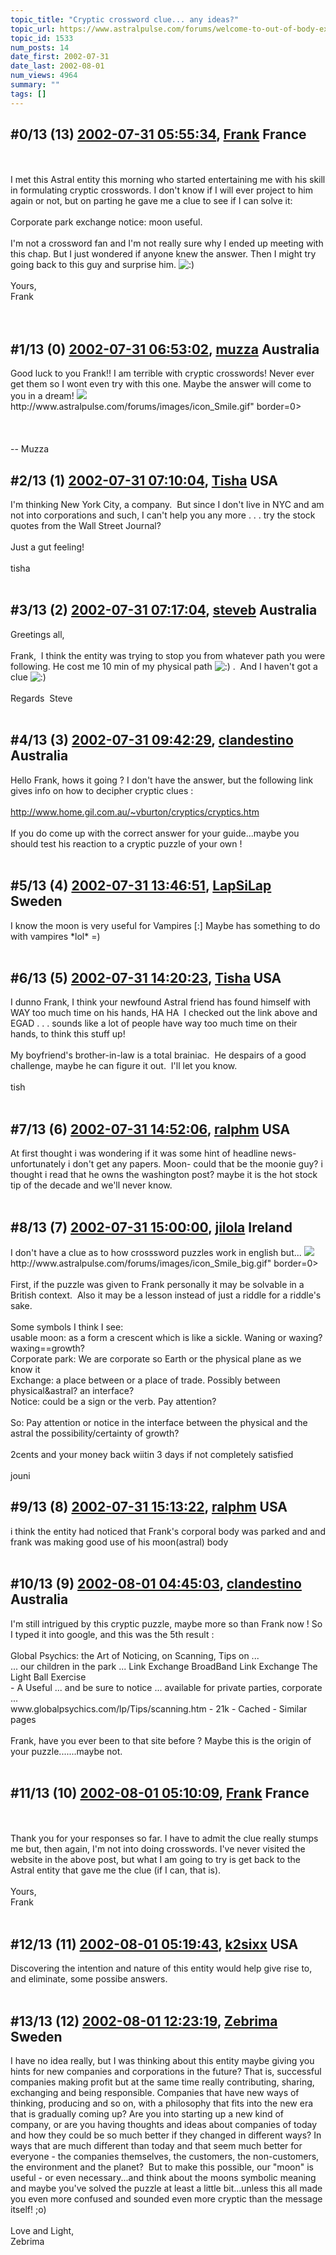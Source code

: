 ```yaml
---
topic_title: "Cryptic crossword clue... any ideas?"
topic_url: https://www.astralpulse.com/forums/welcome-to-out-of-body-experiences!/cryptic-crossword-clue-any-ideas
topic_id: 1533
num_posts: 14
date_first: 2002-07-31
date_last: 2002-08-01
num_views: 4964
summary: ""
tags: []
---
```


## \#0/13 (13) [2002-07-31 05:55:34](https://www.astralpulse.com/forums/index.php?msg=117270), [Frank](https://www.astralpulse.com/forums/profile/?u=359) France ##
<section>
<br>
<br>
I met this Astral entity this morning who started entertaining me with his skill in formulating cryptic crosswords. I don't know if I will ever project to him again or not, but on parting he gave me a clue to see if I can solve it:
<br>
<br>
Corporate park exchange notice: moon useful.
<br>
<br>
I'm not a crossword fan and I'm not really sure why I ended up meeting with this chap. But I just wondered if anyone knew the answer. Then I might try going back to this guy and surprise him.
<img alt=":)" class="smiley" src="https://www.astralpulse.com/forums/Smileys/fugue/smiley.png" title="Smiley"/>
<br>
<br>
Yours,
<br>
Frank
<br>
<br>
<br>
</section>

## \#1/13 (0) [2002-07-31 06:53:02](https://www.astralpulse.com/forums/index.php?msg=9526), [muzza](https://www.astralpulse.com/forums/profile/?u=19) Australia ##
<section>
Good luck to you Frank!! I am terrible with cryptic crosswords! Never ever get them so I wont even try with this one. Maybe the answer will come to you in a dream!
<img class="bbc_link" href="http://www.astralpulse.com/forums/images/icon_Smile.gif" rel="noopener" src='"&lt;a' target="_blank"/>
http://www.astralpulse.com/forums/images/icon_Smile.gif" border=0&gt;
<br>
<br>
<br>
<br>
-- Muzza
</section>

## \#2/13 (1) [2002-07-31 07:10:04](https://www.astralpulse.com/forums/index.php?msg=9528), [Tisha](https://www.astralpulse.com/forums/profile/?u=594) USA ##
<section>
I'm thinking New York City, a company.  But since I don't live in NYC and am not into corporations and such, I can't help you any more . . . try the stock quotes from the Wall Street Journal?
<br>
<br>
Just a gut feeling!
<br>
<br>
tisha
<br>
<br>
</section>

## \#3/13 (2) [2002-07-31 07:17:04](https://www.astralpulse.com/forums/index.php?msg=9529), [steveb](https://www.astralpulse.com/forums/profile/?u=420) Australia ##
<section>
Greetings all,
<br>
<br>
Frank,  I think the entity was trying to stop you from whatever path you were following. He cost me 10 min of my physical path
<img alt=":)" class="smiley" src="https://www.astralpulse.com/forums/Smileys/fugue/smiley.png" title="Smiley"/>
.  And I haven't got a clue
<img alt=":)" class="smiley" src="https://www.astralpulse.com/forums/Smileys/fugue/smiley.png" title="Smiley"/>
<br>
<br>
Regards  Steve
<br>
<br>
</section>

## \#4/13 (3) [2002-07-31 09:42:29](https://www.astralpulse.com/forums/index.php?msg=9542), [clandestino](https://www.astralpulse.com/forums/profile/?u=691) Australia ##
<section>
Hello Frank, hows it going ? I don't have the answer, but the following link gives info on how to decipher cryptic clues :
<br>
<br>
<a class="bbc_link" href="http://www.home.gil.com.au/~vburton/cryptics/cryptics.htm" rel="noopener" target="_blank">
 http://www.home.gil.com.au/~vburton/cryptics/cryptics.htm
</a>
<br>
<br>
If you do come up with the correct answer for your guide...maybe you should test his reaction to a cryptic puzzle of your own !
<br>
<br>
</section>

## \#5/13 (4) [2002-07-31 13:46:51](https://www.astralpulse.com/forums/index.php?msg=9556), [LapSiLap](https://www.astralpulse.com/forums/profile/?u=893) Sweden ##
<section>
I know the moon is very useful for Vampires [:] Maybe has something to do with vampires *lol* =)
<br>
<br>
</section>

## \#6/13 (5) [2002-07-31 14:20:23](https://www.astralpulse.com/forums/index.php?msg=9560), [Tisha](https://www.astralpulse.com/forums/profile/?u=594) USA ##
<section>
I dunno Frank, I think your newfound Astral friend has found himself with WAY too much time on his hands, HA HA  I checked out the link above and EGAD . . . sounds like a lot of people have way too much time on their hands, to think this stuff up!
<br>
<br>
My boyfriend's brother-in-law is a total brainiac.  He despairs of a good challenge, maybe he can figure it out.  I'll let you know.
<br>
<br>
tish
<br>
<br>
</section>

## \#7/13 (6) [2002-07-31 14:52:06](https://www.astralpulse.com/forums/index.php?msg=9568), [ralphm](https://www.astralpulse.com/forums/profile/?u=488) USA ##
<section>
At first thought i was wondering if it was some hint of headline news- unfortunately i don't get any papers. Moon- could that be the moonie guy? i thought i read that he owns the washington post? maybe it is the hot stock tip of the decade and we'll never know.
<br>
<br>
</section>

## \#8/13 (7) [2002-07-31 15:00:00](https://www.astralpulse.com/forums/index.php?msg=9569), [jilola](https://www.astralpulse.com/forums/profile/?u=755) Ireland ##
<section>
I don't have a clue as to how crosssword puzzles work in english but...
<img class="bbc_link" href="http://www.astralpulse.com/forums/images/icon_Smile_big.gif" rel="noopener" src='"&lt;a' target="_blank"/>
http://www.astralpulse.com/forums/images/icon_Smile_big.gif" border=0&gt;
<br>
<br>
First, if the puzzle was given to Frank personally it may be solvable in a British context.  Also it may be a lesson instead of just a riddle for a riddle's sake.
<br>
<br>
Some symbols I think I see:
<br>
usable moon: as a form a crescent which is like a sickle. Waning or waxing? waxing==growth?
<br>
Corporate park: We are corporate so Earth or the physical plane as we know it
<br>
Exchange: a place between or a place of trade. Possibly between physical&amp;astral? an interface?
<br>
Notice: could be a sign or the verb. Pay attention?
<br>
<br>
So: Pay attention or notice in the interface between the physical and the astral the possibility/certainty of growth?
<br>
<br>
2cents and your money back wiitin 3 days if not completely satisfied
<br>
<br>
jouni
</section>

## \#9/13 (8) [2002-07-31 15:13:22](https://www.astralpulse.com/forums/index.php?msg=9573), [ralphm](https://www.astralpulse.com/forums/profile/?u=488) USA ##
<section>
i think the entity had noticed that Frank's corporal body was parked and and frank was making good use of his moon(astral) body
<br>
<br>
</section>

## \#10/13 (9) [2002-08-01 04:45:03](https://www.astralpulse.com/forums/index.php?msg=9610), [clandestino](https://www.astralpulse.com/forums/profile/?u=691) Australia ##
<section>
I'm still intrigued by this cryptic puzzle, maybe more so than Frank now ! So I typed it into google, and this was the 5th result :
<br>
<br>
Global Psychics: the Art of Noticing, on Scanning, Tips on ...
<br>
... our children in the park ... Link Exchange BroadBand Link Exchange The Light Ball Exercise
<br>
- A Useful ... and be sure to notice ... available for private parties, corporate ...
<br>
www.globalpsychics.com/lp/Tips/scanning.htm - 21k - Cached - Similar pages
<br>
<br>
Frank, have you ever been to that site before ? Maybe this is the origin of your puzzle.......maybe not.
<br>
<br>
</section>

## \#11/13 (10) [2002-08-01 05:10:09](https://www.astralpulse.com/forums/index.php?msg=9612), [Frank](https://www.astralpulse.com/forums/profile/?u=359) France ##
<section>
<br>
<br>
Thank you for your responses so far. I have to admit the clue really stumps me but, then again, I'm not into doing crosswords. I've never visited the website in the above post, but what I am going to try is get back to the Astral entity that gave me the clue (if I can, that is).
<br>
<br>
Yours,
<br>
Frank
<br>
<br>
</section>

## \#12/13 (11) [2002-08-01 05:19:43](https://www.astralpulse.com/forums/index.php?msg=9614), [k2sixx](https://www.astralpulse.com/forums/profile/?u=811) USA ##
<section>
Discovering the intention and nature of this entity would help give rise to, and eliminate, some possibe answers.
<br>
<br>
</section>

## \#13/13 (12) [2002-08-01 12:23:19](https://www.astralpulse.com/forums/index.php?msg=9640), [Zebrima](https://www.astralpulse.com/forums/profile/?u=913) Sweden ##
<section>
I have no idea really, but I was thinking about this entity maybe giving you hints for new companies and corporations in the future? That is, successful companies making profit but at the same time really contributing, sharing, exchanging and being responsible. Companies that have new ways of thinking, producing and so on, with a philosophy that fits into the new era that is gradually coming up? Are you into starting up a new kind of company, or are you having thoughts and ideas about companies of today and how they could be so much better if they changed in different ways? In ways that are much different than today and that seem much better for everyone - the companies themselves, the customers, the non-customers, the environment and the planet?  But to make this possible, our "moon" is useful - or even necessary...and think about the moons symbolic meaning and maybe you've solved the puzzle at least a little bit...unless this all made you even more confused and sounded even more cryptic than the message itself! ;o)
<br>
<br>
Love and Light,
<br>
Zebrima
<br>
<br>
</section>